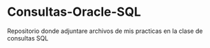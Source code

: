 # Consultas-Oracle-SQL
Repositorio donde adjuntare archivos de mis practicas en la clase de consultas SQL

